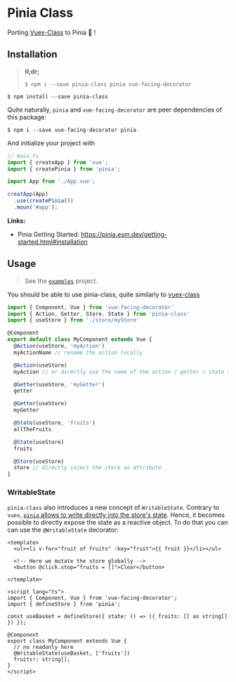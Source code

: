 # Pinia Class

Porting [Vuex-Class][u:vc] to Pinia 🍍 !

## Installation

> **tl;dr;**
>
> ```
> $ npm i --save pinia-class pinia vue-facing-decorator
> ```

```
$ npm install --save pinia-class
```

Quite naturally, `pinia` and `vue-facing-decorator` are peer dependencies of this package:

```
$ npm i --save vue-facing-decorator pinia
```

And initialize your project with

```ts
// main.ts
import { createApp } from 'vue';
import { createPinia } from 'pinia';

import App from './App.vue';

creatApp(App)
  .use(createPinia())
  .moun('#app');
```

**Links:**
- Pinia Getting Started: https://pinia.esm.dev/getting-started.html#installation

## Usage

> See the [`examples`][u:examples] project.

You should be able to use pinia-class, quite similarly to [vuex-class][u:vc]

```typescript
import { Component, Vue } from 'vue-facing-decorator'
import { Action, Getter, Store, State } from 'pinia-class'
import { useStore } from './store/myStore'

@Component
export default class MyComponent extends Vue {
  @Action(useStore, 'myAction')
  myActionName // rename the action locally

  @Action(useStore)
  myAction // or directly use the name of the action / getter / state for the class attribute

  @Getter(useStore, 'myGetter')
  getter

  @Getter(useStore)
  myGetter

  @State(useStore, 'fruits')
  allTheFruits

  @State(useStore)
  fruits

  @Store(useStore)
  store // directly inject the store as attribute
}
```

### WritableState

`pinia-class` also introduces a new concept of `WritableState`.
Contrary to `vuex`, [`pinia` allows to write directly into the store's state][u:writable-state].
Hence, it becomes possible to directly expose the state as a reactive object.
To do that you can can use the `@WritableState` decorator:

```vue
<template>
  <ul><li v-for="fruit of fruits" :key="fruit">{{ fruit }}</li></ul>

  <!-- Here we mutate the store globally -->
  <button @click.stop="fruits = []">Clear</button>

</template>

<script lang="ts">
import { Component, Vue } from 'vue-facing-decorator';
import { defineStore } from 'pinia';

const useBasket = defineStore({ state: () => ({ fruits: [] as string[] }) });

@Component
export class MyComponent extends Vue {
  // no readonly here
  @WritableState(useBasket, ['fruits'])
  fruits!: string[];
}
</script>
```

[u:examples]: https://github.com/jquagliatini/pinia-class/tree/main/packages/examples
[u:vc]: https://github.com/ktsn/vuex-class
[u:writable-state]: https://pinia.vuejs.org/core-concepts/state.html#modifiable-state
